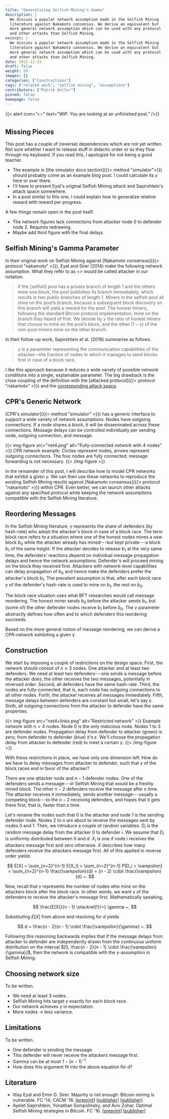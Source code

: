 ```yaml
---
title: "Generalizing Selfish Mining's Gamma"
description: |
  We discuss a popular network assumption made in the Selfish Mining
  literature against Nakamoto consensus. We derive an equivalent but
  more general network assumption which can be used with any protocol
  and other attacks than Selfish Mining.
excerpt: |
  We discuss a popular network assumption made in the Selfish Mining
  literature against Nakamoto consensus. We derive an equivalent but
  more general network assumption which can be used with any protocol
  and other attacks than Selfish Mining.
date: 2022-12-15
draft: false
weight: 50
images: []
categories: ["Constructions"]
tags: ["related work", "selfish mining", "assumptions"]
contributors: ["Patrik Keller"]
pinned: false
homepage: false
---
```


{{< alert icon="👉" text="WIP. You are looking at an unfinished post." />}}

## Missing Pieces

This post has a couple of (reverse) dependencies which are not yet written.
Not sure whether I want to release stuff in didactic order or as they
flow through my keyboard. If you read this, I apologize for not being a
good teacher.

* The example in [the simulator docs section]({{< method "simulator">}})
should probably come as an example blog post. I could calculate its
$\gamma$ here or over there.
* I'll have to present Eyal's original Selfish Mining attack and
Sapirshtein's attack space somewhere.
* In a post similar to this one, I could explain how to generalize
relative reward with reward per progress.

A few things remain open in the post itself.

* The network figures lack connections from attacker node 0 to defender
node 2. Requires redrawing.
* Maybe add third figure with the final delays.

## Selfish Mining's Gamma Parameter

In their original work on Selfish Mining against [Nakamoto
consensus]({{< protocol "nakamoto" >}}), Eyal and Sirer (2014) make the
following network assumption. What they refer to as *<<selfish pool>>*
would be called attacker in our notation.

> If the [selfish] pool has a private branch of length 1 and the others
mine one block, the pool publishes its branch immediately, which results
in two public branches of length 1. Miners in the selfish pool all mine
on the pool’s branch, because a subsequent block discovery on this
branch will yield a reward for the pool. The honest miners, following
the standard Bitcoin protocol implementation, mine on the branch they
heard of first. We denote by $\gamma$ the ratio of honest miners that
choose to mine on the pool’s block, and the other $(1 - \gamma)$ of the
non-pool miners mine on the other branch.

In their follow-up work, Sapirshtein et al. (2016) summarise as follows.

> $\gamma$ is a parameter representing the communication capabilities of
the attacker—the fraction of nodes to which it manages to send blocks
first in case of a block race.

I like this approach because it reduces a wide variety of possible
network conditions into a single, explainable parameter. The big
drawback is the close coupling of the definition with the [attacked
protocol]({{< protocol "nakamoto" >}}) and the [corresponding attack
space](#missing-pieces).

## CPR's Generic Network

[CPR's simulator]({{< method "simulator" >}}) has a generic interface to
support a wide variety of network assumptions. Nodes have outgoing
connections. If a node shares a block, it will be disseminated across
these connections. Message delays can be controlled individually per
sending node, outgoing connection, and message.

{{< img-figure src="net4.png" alt="Fully-connected network with 4 nodes" >}}
CPR network example. Circles represent nodes, arrows represent outgoing
connections. The four nodes are fully connected; message forwarding is
not necessary.
{{< /img-figure >}}

In the remainder of this post, I will describe how to model CPR networks
that exhibit a given $\gamma.$ We can then use these networks to
reproduce the existing Selfish Mining results against [Nakamoto
consensus]({{< protocol "nakamoto" >}}) within CPR. Even better, we can
launch other attacks against any specified protocol while keeping the
network assumptions compatible with the Selfish Mining literature.

## Reordering Messages

In the Selfish Mining literature, $\gamma$ represents the share of
defenders (by hash-rate) who adopt the attacker's block in case of a
block race. The term block race refers to a situation where one of the
honest nodes mines a new block $b_0$ while the attacker already has
mined---but kept private---a block $b_1$ of the same height. If the
attacker decides to release $b_1$ at the very same time, the defenders'
reactions depend on individual message propagation delays and hence the
network assumptions. Defender's will proceed mining on the block they
received first. Attackers with network-level capabilities can delay
propagation of $b_0$ and hence make the defenders prefer the attacker's
block $b_1$. The prevalent assumption is that, after each block race
$\gamma$ of the defender's hash-rate is used to mine on $b_1$, the rest
on $b_0$.

The block race situation uses what BFT researches would call message
reordering. The honest miner sends $b_0$ before the attacker sends
$b_1$, but (some of) the other defender nodes receive $b_1$ before $b_0$.
The $\gamma$ parameter abstractly defines how often and to which
defenders this reordering succeeds.

Based on the more general notion of message reordering, we can derive a
CPR-network exhibiting a given $\gamma.$

## Construction

We start by imposing a couple of restrictions on the design space.
First, the network should consist of $n \geq 3$ nodes. One attacker and
at least two defenders. We need at least two defenders---one sends a
message before the attacker does, the other receives the two messages,
potentially in reversed order. Second, all defenders have the same
hash-rate. Third, the nodes are fully-connected, that is, each node has
outgoing connections to all other nodes. Forth, the attacker receives
all messages immediately. Fifth, message delays between defenders are
constant but small, let's say $\varepsilon$. Sixth, all outgoing
connections from the attacker to defender have the same properties.

{{< img-figure src="net4+links.png" alt="Restricted network" >}}
Example network with $n = 4$ nodes. Node 0 is the only malicious node.
Nodes 1 to 3 are defender nodes. Propagation delay from defender to
attacker (green) is zero; from defender to defender (blue) it's
$\varepsilon$. We'll choose the propagation delay from attacker to
defender (red) to meet a certain $\gamma$.
{{< /img-figure >}}

With these restrictions in place, we have only one dimension left. How
do we have to delay messages from attacker to defender, such that
$\gamma$ of the block races end in favor of the attacker?

There are one attacker node and $n - 1$ defender nodes. One of the
defenders sends a message---in Selfish Mining that would be a freshly
mined block. The other $n - 2$ defenders receive the message after
$\varepsilon$ time. The attacker receives it immediately, sends another
message---usually a competing block---to the $n-2$ receiving defenders,
and hopes that it gets there first, that is, faster than $\varepsilon$
time.

Let's rename the nodes such that $0$ is the attacker and node $1$ is the
sending defender node. Nodes $2$ to $n$ are about to receive the
messages sent by nodes $0$ and $1$. Then, we introduce a couple of
random variables. $D_i$ is the random message delay from the attacker
$0$ to defender $i$. We assume that $D_i$ is uniformly distributed
between $0$ and $d$. $X_i$ is one if node $i$ receives the attackers
message first and zero otherwise. $X$ describes how many defenders
receive the attackers message first. All of this applied in reverse
order yields

$$
E[X]
  = \sum_{n=2}^{n-1} E[X_i]
  = \sum_{n=2}^{n-1} P[D_i < \varepsilon]
  = \sum_{n=2}^{n-1} \frac{\varepsilon}{d}
  = (n - 2) \cdot \frac{\varepsilon}{d}
  ~.
$$

Now, recall that $\gamma$ represents the number of nodes who mine on the
attackers block after the block race. In other words, we want $\gamma$
of the defenders to receive the attacker's message first. Mathematically
speaking,

$$
\frac{E[X]}{n - 1} \stackrel{!}{=} \gamma ~.
$$

Substituting $E[X]$ from above and resolving for $d$ yields

$$
d = \frac{n - 2}{n - 1} \cdot \frac{\varepsilon}{\gamma} ~.
$$

Following this reasoning backwards implies that if the message delays
from attacker to defender are independently drawn from the continuous
uniform distribution on the interval $[0, \frac{n - 2}{n - 1} \cdot
\frac{\varepsilon}{\gamma}]$, then the network is compatible with the
$\gamma$-assumption in Selfish Mining.

## Choosing network size

To be written.

* We need at least 3 nodes.
* Selfish Mining hits target $\gamma$ exactly for each block race.
* Our network achieves $\gamma$ in expectation.
* More nodes $\rightarrow$ less variance.

## Limitations

To be written.

* One defender is sending the message
* This defender will never receive the attackers message first.
* Gamma can be at most $1 - (n-1)^{-1}$.
* How does this argument fit into the above equation for $d$?


## Literature

* Ittay Eyal and Emin G. Sirer. Majority is not enough: Bitcoin mining
is vulnerable. FC '14; CACM '18.
[[preprint]](https://arxiv.org/abs/1311.0243)
[[publisher]](https://link.springer.com/chapter/10.1007/978-3-662-45472-5_28)
[[publisher]](https://dl.acm.org/doi/abs/10.1145/3212998)
* Ayelet Sapirshtein, Yonathan Sompolinsky, and Aviv Zohar. Optimal
Selfish Mining strategies in Bitcoin. FC '16.
[[preprint]](https://arxiv.org/abs/1507.06183)
[[publisher]](https://link.springer.com/chapter/10.1007/978-3-662-54970-4_30)

